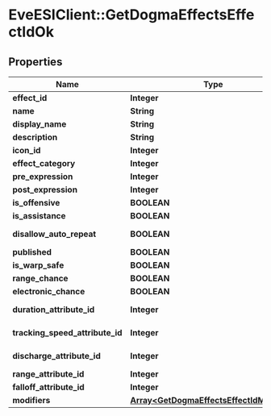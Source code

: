 # EveESIClient::GetDogmaEffectsEffectIdOk

## Properties
Name | Type | Description | Notes
------------ | ------------- | ------------- | -------------
**effect_id** | **Integer** | effect_id integer | 
**name** | **String** | name string | [optional] 
**display_name** | **String** | display_name string | [optional] 
**description** | **String** | description string | [optional] 
**icon_id** | **Integer** | icon_id integer | [optional] 
**effect_category** | **Integer** | effect_category integer | [optional] 
**pre_expression** | **Integer** | pre_expression integer | [optional] 
**post_expression** | **Integer** | post_expression integer | [optional] 
**is_offensive** | **BOOLEAN** | is_offensive boolean | [optional] 
**is_assistance** | **BOOLEAN** | is_assistance boolean | [optional] 
**disallow_auto_repeat** | **BOOLEAN** | disallow_auto_repeat boolean | [optional] 
**published** | **BOOLEAN** | published boolean | [optional] 
**is_warp_safe** | **BOOLEAN** | is_warp_safe boolean | [optional] 
**range_chance** | **BOOLEAN** | range_chance boolean | [optional] 
**electronic_chance** | **BOOLEAN** | electronic_chance boolean | [optional] 
**duration_attribute_id** | **Integer** | duration_attribute_id integer | [optional] 
**tracking_speed_attribute_id** | **Integer** | tracking_speed_attribute_id integer | [optional] 
**discharge_attribute_id** | **Integer** | discharge_attribute_id integer | [optional] 
**range_attribute_id** | **Integer** | range_attribute_id integer | [optional] 
**falloff_attribute_id** | **Integer** | falloff_attribute_id integer | [optional] 
**modifiers** | [**Array&lt;GetDogmaEffectsEffectIdModifier&gt;**](GetDogmaEffectsEffectIdModifier.md) | modifiers array | [optional] 


